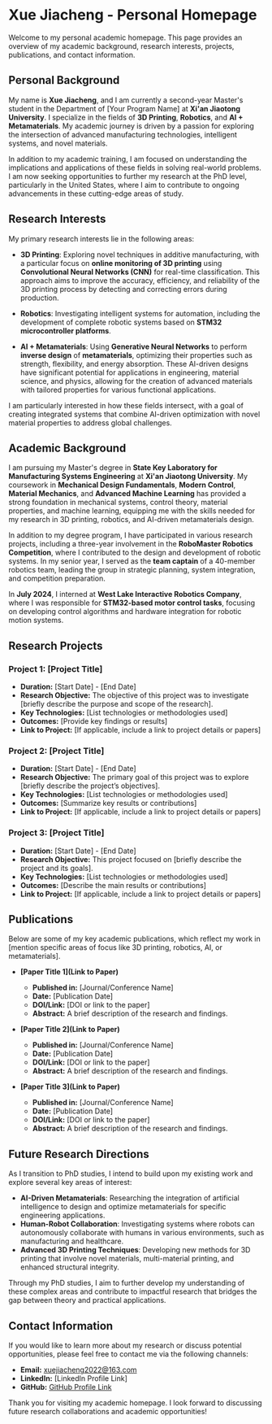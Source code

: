 # Xue Jiacheng - Personal Homepage

Welcome to my personal academic homepage. This page provides an overview of my academic background, research interests, projects, publications, and contact information.

## Personal Background

My name is **Xue Jiacheng**, and I am currently a second-year Master's student in the Department of [Your Program Name] at **Xi'an Jiaotong University**. I specialize in the fields of **3D Printing**, **Robotics**, and **AI + Metamaterials**. My academic journey is driven by a passion for exploring the intersection of advanced manufacturing technologies, intelligent systems, and novel materials.

In addition to my academic training, I am focused on understanding the implications and applications of these fields in solving real-world problems. I am now seeking opportunities to further my research at the PhD level, particularly in the United States, where I aim to contribute to ongoing advancements in these cutting-edge areas of study.

## Research Interests

My primary research interests lie in the following areas:

- **3D Printing**: Exploring novel techniques in additive manufacturing, with a particular focus on **online monitoring of 3D printing** using **Convolutional Neural Networks (CNN)** for real-time classification. This approach aims to improve the accuracy, efficiency, and reliability of the 3D printing process by detecting and correcting errors during production.

- **Robotics**: Investigating intelligent systems for automation, including the development of complete robotic systems based on **STM32 microcontroller platforms**. 

- **AI + Metamaterials**: Using **Generative Neural Networks** to perform **inverse design** of **metamaterials**, optimizing their properties such as strength, flexibility, and energy absorption. These AI-driven designs have significant potential for applications in engineering, material science, and physics, allowing for the creation of advanced materials with tailored properties for various functional applications.


I am particularly interested in how these fields intersect, with a goal of creating integrated systems that combine AI-driven optimization with novel material properties to address global challenges.

## Academic Background

I am pursuing my Master's degree in **State Key Laboratory for Manufacturing Systems Engineering** at **Xi'an Jiaotong University**. My coursework in **Mechanical Design Fundamentals**, **Modern Control**, **Material Mechanics**, and **Advanced Machine Learning** has provided a strong foundation in mechanical systems, control theory, material properties, and machine learning, equipping me with the skills needed for my research in 3D printing, robotics, and AI-driven metamaterials design.


In addition to my degree program, I have participated in various research projects, including a three-year involvement in the **RoboMaster Robotics Competition**, where I contributed to the design and development of robotic systems. In my senior year, I served as the **team captain** of a 40-member robotics team, leading the group in strategic planning, system integration, and competition preparation. 

In **July 2024**, I interned at **West Lake Interactive Robotics Company**, where I was responsible for **STM32-based motor control tasks**, focusing on developing control algorithms and hardware integration for robotic motion systems.


## Research Projects

### Project 1: [Project Title]
- **Duration:** [Start Date] - [End Date]
- **Research Objective:** The objective of this project was to investigate [briefly describe the purpose and scope of the research].
- **Key Technologies:** [List technologies or methodologies used]
- **Outcomes:** [Provide key findings or results]
- **Link to Project:** [If applicable, include a link to project details or papers]

### Project 2: [Project Title]
- **Duration:** [Start Date] - [End Date]
- **Research Objective:** The primary goal of this project was to explore [briefly describe the project’s objectives].
- **Key Technologies:** [List technologies or methodologies used]
- **Outcomes:** [Summarize key results or contributions]
- **Link to Project:** [If applicable, include a link to project details or papers]

### Project 3: [Project Title]
- **Duration:** [Start Date] - [End Date]
- **Research Objective:** This project focused on [briefly describe the project and its goals].
- **Key Technologies:** [List technologies or methodologies used]
- **Outcomes:** [Describe the main results or contributions]
- **Link to Project:** [If applicable, include a link to project details or papers]

## Publications

Below are some of my key academic publications, which reflect my work in [mention specific areas of focus like 3D printing, robotics, AI, or metamaterials].

- **[Paper Title 1](Link to Paper)**
  - **Published in:** [Journal/Conference Name]
  - **Date:** [Publication Date]
  - **DOI/Link:** [DOI or link to the paper]
  - **Abstract:** A brief description of the research and findings.

- **[Paper Title 2](Link to Paper)**
  - **Published in:** [Journal/Conference Name]
  - **Date:** [Publication Date]
  - **DOI/Link:** [DOI or link to the paper]
  - **Abstract:** A brief description of the research and findings.

- **[Paper Title 3](Link to Paper)**
  - **Published in:** [Journal/Conference Name]
  - **Date:** [Publication Date]
  - **DOI/Link:** [DOI or link to the paper]
  - **Abstract:** A brief description of the research and findings.

## Future Research Directions

As I transition to PhD studies, I intend to build upon my existing work and explore several key areas of interest:

- **AI-Driven Metamaterials**: Researching the integration of artificial intelligence to design and optimize metamaterials for specific engineering applications.
- **Human-Robot Collaboration**: Investigating systems where robots can autonomously collaborate with humans in various environments, such as manufacturing and healthcare.
- **Advanced 3D Printing Techniques**: Developing new methods for 3D printing that involve novel materials, multi-material printing, and enhanced structural integrity.

Through my PhD studies, I aim to further develop my understanding of these complex areas and contribute to impactful research that bridges the gap between theory and practical applications.

## Contact Information

If you would like to learn more about my research or discuss potential opportunities, please feel free to contact me via the following channels:

- **Email:** xuejiacheng2022@163.com
- **LinkedIn:** [LinkedIn Profile Link]
- **GitHub:** [GitHub Profile Link](https://github.com/logan14925)

Thank you for visiting my academic homepage. I look forward to discussing future research collaborations and academic opportunities!
